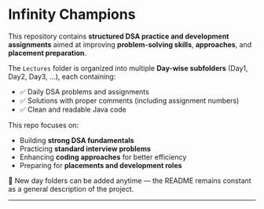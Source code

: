 
#  Infinity Champions

This repository contains **structured DSA practice and development assignments** aimed at improving **problem-solving skills**, **approaches**, and **placement preparation**.

The `Lectures` folder is organized into multiple **Day-wise subfolders** (Day1, Day2, Day3, …), each containing:
- ✅ Daily DSA problems and assignments  
- ✅ Solutions with proper comments (including assignment numbers)  
- ✅ Clean and readable Java code  

This repo focuses on:
- Building **strong DSA fundamentals**  
- Practicing **standard interview problems**  
- Enhancing **coding approaches** for better efficiency  
- Preparing for **placements and development roles**

📌 New day folders can be added anytime — the README remains constant as a general description of the project.

---
